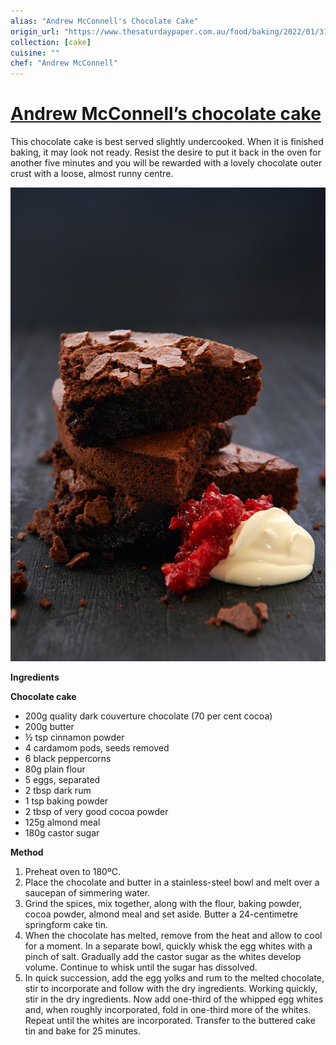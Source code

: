```yaml
---
alias: "Andrew McConnell's Chocolate Cake"
origin_url: "https://www.thesaturdaypaper.com.au/food/baking/2022/01/31/andrew-mcconnells-chocolate-cake"
collection: [cake]
cuisine: ""
chef: "Andrew McConnell"
---
```

# [Andrew McConnell’s chocolate cake](https://www.thesaturdaypaper.com.au/food/baking/2022/01/31/andrew-mcconnells-chocolate-cake)
This chocolate cake is best served slightly undercooked. When it is finished baking, it may look not ready. Resist the desire to put it back in the oven for another five minutes and you will be rewarded with a lovely chocolate outer crust with a loose, almost runny centre.

![](../assets/f4f8b8c235a063ef2817e00a8bbc9f53.png)


**Ingredients**

**Chocolate cake**

-   200g quality dark couverture chocolate (70 per cent cocoa)
-   200g butter
-   ½ tsp cinnamon powder
-   4 cardamom pods, seeds removed
-   6 black peppercorns
-   80g plain flour
-   5 eggs, separated
-   2 tbsp dark rum
-   1 tsp baking powder
-   2 tbsp of very good cocoa powder
-   125g almond meal
-   180g castor sugar

**Method**

1.  Preheat oven to 180ºC.
2.  Place the chocolate and butter in a stainless-steel bowl and melt over a saucepan of simmering water.
3.  Grind the spices, mix together, along with the flour, baking powder, cocoa powder, almond meal and set aside. Butter a 24-centimetre springform cake tin.
4.  When the chocolate has melted, remove from the heat and allow to cool for a moment. In a separate bowl, quickly whisk the egg whites with a pinch of salt. Gradually add the castor sugar as the whites develop volume. Continue to whisk until the sugar has dissolved.
5.  In quick succession, add the egg yolks and rum to the melted chocolate, stir to incorporate and follow with the dry ingredients. Working quickly, stir in the dry ingredients. Now add one-third of the whipped egg whites and, when roughly incorporated, fold in one-third more of the whites. Repeat until the whites are incorporated. Transfer to the buttered cake tin and bake for 25 minutes.